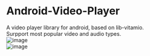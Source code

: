 # Android-Video-Player
A video player library for android, based on lib-vitamio.  
Surpport most popular video and audio types.  
![image](https://www.baidu.com/img/bd_logo1.png)  
![image](https://www.baidu.com/img/bd_logo1.png)  
